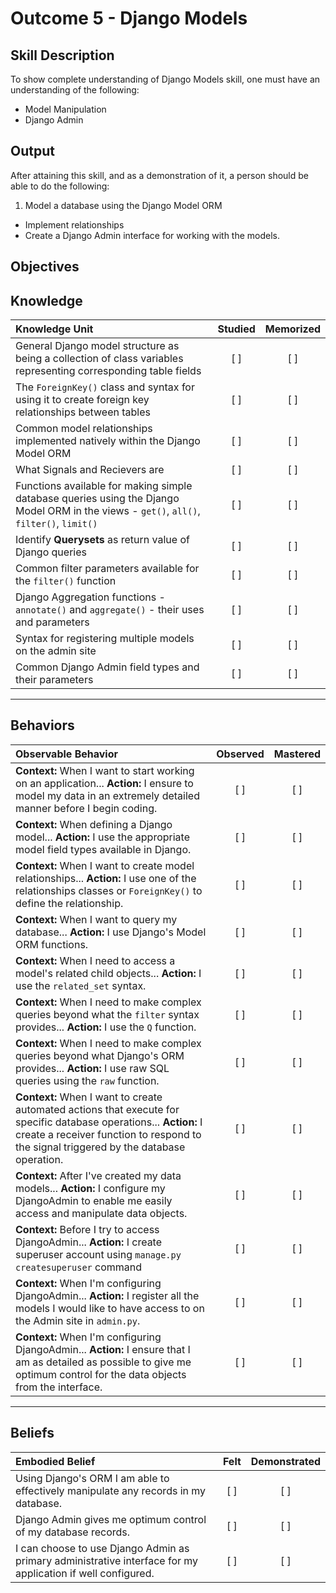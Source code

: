 # Outcome 5 - Django Models

**Skill Description**
----------
To show complete understanding of Django Models skill, one must have an understanding of the following:

- Model Manipulation
- Django Admin


**Output**
----------
After attaining this skill, and as a demonstration of it, a person should be able to do the following:

1. Model a database using the Django Model ORM
  - Implement relationships
  - Create a Django Admin interface for working with the models.


**Objectives**
----------
## **Knowledge**


| Knowledge Unit   |      Studied      | Memorized |
|:-------------|:------------------:|:--------:|
| General Django model structure as being a collection of class variables representing corresponding table fields | [ ] | [ ] |
| The `ForeignKey()` class and syntax for using it to create foreign key relationships between tables | [ ] | [ ] |
| Common model relationships implemented natively within the Django Model ORM | [ ] | [ ] |
| What Signals and Recievers are | [ ] | [ ] |
| Functions available for making simple database queries using the Django Model ORM in the views - `get()`, `all()`, `filter()`, `limit()` | [ ] | [ ] |
| Identify **Querysets** as return value of Django queries | [ ] | [ ] |
| Common filter parameters available for the `filter()` function | [ ] | [ ] |
| Django Aggregation functions - `annotate()` and `aggregate()` - their uses and parameters  | [ ] | [ ] |
| Syntax for registering multiple models on the admin site | [ ] | [ ] |
| Common Django Admin field types and their parameters | [ ] | [ ] |


----------


## **Behaviors**

| Observable Behavior   |      Observed      | Mastered |
|:-------------|:------------------:|:--------:|
| **Context:** When I want to start working on an application... **Action:** I ensure to model my data in an extremely detailed manner before I begin coding. | [ ] | [ ] |
| **Context:** When defining a Django model... **Action:** I use the appropriate model field types available in Django. | [ ] | [ ] |
| **Context:** When I want to create model relationships... **Action:** I use one of the relationships classes or `ForeignKey()` to define the relationship. | [ ] | [ ] |
| **Context:** When I want to query my database... **Action:** I use Django's Model ORM functions. | [ ] | [ ] |
| **Context:** When I need to access a model's related child objects... **Action:** I use the `related_set` syntax. | [ ] | [ ] |
| **Context:** When I need to make complex queries beyond what the `filter` syntax provides... **Action:** I use the `Q` function. | [ ] | [ ] |
| **Context:** When I need to make complex queries beyond what Django's ORM provides... **Action:** I use raw SQL queries using the `raw` function. | [ ] | [ ] |
| **Context:** When I want to create automated actions that execute for specific database operations... **Action:** I create a receiver function to respond to the signal triggered by the database operation. | [ ] | [ ] |
| **Context:** After I've created my data models... **Action:** I configure my DjangoAdmin to enable me easily access and manipulate data objects. | [ ] | [ ] |
| **Context:** Before I try to access DjangoAdmin... **Action:** I create superuser account using `manage.py createsuperuser` command | [ ] | [ ] |
| **Context:** When I'm configuring DjangoAdmin... **Action:** I register all the models I would like to have access to on the Admin site in `admin.py`. | [ ] | [ ] |
| **Context:** When I'm configuring DjangoAdmin... **Action:** I ensure that I am as detailed as possible to give me optimum control for the data objects from the interface. | [ ] | [ ] |



----------


## **Beliefs**


| Embodied Belief   |      Felt      | Demonstrated |
|:-------------|:------------------:|:--------:|
| Using Django's ORM I am able to effectively manipulate any records in my database. | [ ] | [ ]  |
| Django Admin gives me optimum control of my database records. | [ ] | [ ]  |
| I can choose to use Django Admin as primary administrative interface for my application if well configured. | [ ] | [ ]  |
